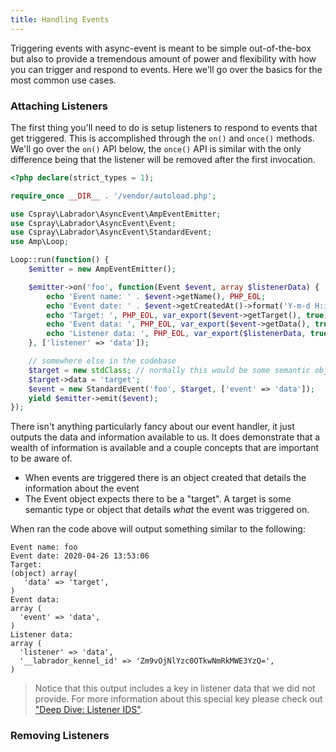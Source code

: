 ```yaml
---
title: Handling Events
---
```

Triggering events with async-event is meant to be simple out-of-the-box but also to provide a tremendous amount of power 
and flexibility with how you can trigger and respond to events. Here we'll go over the basics for the most common use 
cases.

### Attaching Listeners

The first thing you'll need to do is setup listeners to respond to events that get triggered. This is accomplished 
through the `on()` and `once()` methods. We'll go over the `on()` API below, the `once()` API is similar with the only 
difference being that the listener will be removed after the first invocation.

```php
<?php declare(strict_types = 1);

require_once __DIR__ . '/vendor/autoload.php';

use Cspray\Labrador\AsyncEvent\AmpEventEmitter;
use Cspray\Labrador\AsyncEvent\Event;
use Cspray\Labrador\AsyncEvent\StandardEvent;
use Amp\Loop;

Loop::run(function() {
    $emitter = new AmpEventEmitter();

    $emitter->on('foo', function(Event $event, array $listenerData) {
        echo 'Event name: ' . $event->getName(), PHP_EOL;
        echo 'Event date: ' . $event->getCreatedAt()->format('Y-m-d H:i:s'), PHP_EOL;
        echo 'Target: ', PHP_EOL, var_export($event->getTarget(), true), PHP_EOL;
        echo 'Event data: ', PHP_EOL, var_export($event->getData(), true), PHP_EOL;
        echo 'Listener data: ', PHP_EOL, var_export($listenerData, true), PHP_EOL;
    }, ['listener' => 'data']);

    // somewhere else in the codebase
    $target = new stdClass; // normally this would be some semantic object
    $target->data = 'target';
    $event = new StandardEvent('foo', $target, ['event' => 'data']);
    yield $emitter->emit($event);
});
```

There isn't anything particularly fancy about our event handler, it just outputs the data and information available to 
us. It does demonstrate that a wealth of information is available and a couple concepts that are important to be aware
of.

- When events are triggered there is an object created that details the information about the event
- The Event object expects there to be a "target". A target is some semantic type or object that details _what_ the 
event was triggered on.

When ran the code above will output something similar to the following:

```
Event name: foo
Event date: 2020-04-26 13:53:06
Target: 
(object) array(
   'data' => 'target',
)
Event data: 
array (
  'event' => 'data',
)
Listener data: 
array (
  'listener' => 'data',
  '__labrador_kennel_id' => 'Zm9vOjNlYzc0OTkwNmRkMWE3YzQ=',
)
```

> Notice that this output includes a key in listener data that we did not provide. For more information about 
> this special key please check out ["Deep Dive: Listener IDS"](./references/listener-ids).

### Removing Listeners
